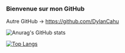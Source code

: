 ### Bienvenue sur mon GitHub
Autre GitHub -> https://github.com/DylanCahu

![Anurag's GitHub stats](https://github-readme-stats.vercel.app/api?username=DylanCahuMDS&show_icons=true&theme=radical)

[![Top Langs](https://github-readme-stats.vercel.app/api/top-langs/?username=DylanCahuMDS&langs_count=8&theme=radical)](https://github.com/anuraghazra/github-readme-stats)
